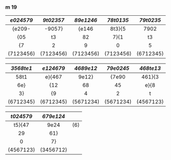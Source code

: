 ### m 19


| *e024579* | *9t02357* | *89e1246* | *78t0135* | *79t0235* | *8te1346* |
|:---------:|:---------:|:---------:|:---------:|:---------:|:---------:|
| {e209-    | -9057}    | {e146     | 8t3}{5    | 7902      | e1}{36    |
| {05       | t3        | 82        | 7}{1      | t3        | 84        |
| {7        | 2         | 9         | 0         | 5         | t         |
| (7123456) | (7123456) | (7123456) | (7123456) | (6712345) | (6712345) |


| *3568te1* | *e124679* | *4689e12* | *79e0245* | *468te13* | *024579e* |
|:---------:|:---------:|:---------:|:---------:|:---------:|:---------:|
| 58t1      | e}{467    | 9e12}     | {7e90     | 461}{3    | 0279      |
| 6e}       | {12       | 68        | 45        | e}{8      | 4e        |
| 3}        | {9        | 4         | 2         | t         | 5         |
| (6712345) | (6712345) | (5671234) | (5671234) | (4567123) | (5671234) |


| *t024579* | *679e124* |      |
|:---------:|:---------:|:----:|
| t5}{47    | 9e24      | (6)  |
| 29        | 61}       |      |
| 0         | 7}        |      |
| (4567123) | (3456712) |      |

